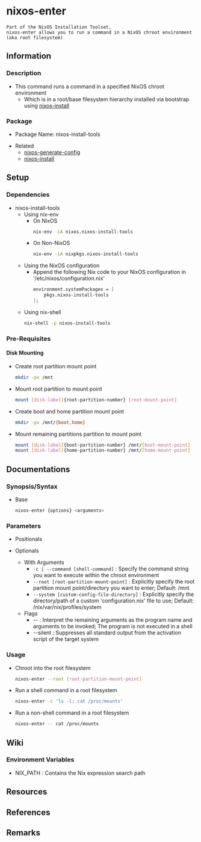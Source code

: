 # nixos-enter

```
Part of the NixOS Installation Toolset, 
nixos-enter allows you to run a command in a NixOS chroot environment (aka root filesystem)
```

## Information
### Description
- This command runs a command in a specified NixOS chroot environment
    - Which is in a root/base filesystem hierarchy installed via bootstrap using [nixos-install](nixos-install.md)

### Package
+ Package Name: nixos-install-tools
- Related
    + [nixos-generate-config](nixos-generate-config.md)
    + [nixos-install](nixos-install.md)

## Setup
### Dependencies
- nixos-install-tools
    - Using nix-env
        - On NixOS
            ```bash
            nix-env -iA nixos.nixos-install-tools
            ```
        - On Non-NixOS
            ```bash
            nix-env -iA nixpkgs.nixos-install-tools
            ```
    - Using the NixOS configuration
        - Append the following Nix code to your NixOS configuration in '/etc/nixos/configuration.nix'
            ```nix
            environment.systemPackages = [
                pkgs.nixos-install-tools
            ];
            ```
    - Using nix-shell
        ```bash
        nix-shell -p nixos-install-tools
        ```

### Pre-Requisites
#### Disk Mounting
- Create root partition mount point
    ```bash
    mkdir -pv /mnt
    ```

- Mount root partition to mount point
    ```bash
    mount [disk-label]{root-partition-number} [root-mount-point]
    ```

- Create boot and home partition mount point
    ```bash
    mkdir -pv /mnt/{boot,home}
    ```

- Mount remaining partitions partition to mount point
    ```bash
    mount [disk-label]{boot-partition-number} /mnt/[boot-mount-point]
    mount [disk-label]{home-partition-number} /mnt/[home-mount-point]
    ```

## Documentations
### Synopsis/Syntax
- Base
    ```bash
    nixos-enter {options} <arguments>
    ```

### Parameters
- Positionals

- Optionals
    - With Arguments
        + `-c | --command [shell-command]` : Specify the command string you want to execute within the chroot environment
        + `--root [root-partition-mount-point]` : Explicitly specify the root partition mount point/directory you want to enter; Default: /mnt
        + `--system [custom-config-file-directory]` : Explicitly specify the directory/path of a custom 'configuration.nix' file to use; Default: /nix/var/nix/profiles/system
    - Flags
        + -- : Interpret the remaining arguments as the program name and arguments to be invoked; The program is not executed in a shell
        + --silent : Suppresses all standard output from the activation script of the target system

### Usage
- Chroot into the root filesystem
    ```bash
    nixos-enter --root [root-partition-mount-point]
    ```

- Run a shell command in a root filesystem
    ```bash
    nixos-enter -c 'ls -l; cat /proc/mounts'
    ```

- Run a non-shell command in a root filesystem
    ```bash
    nixos-enter -- cat /proc/mounts
    ```

## Wiki

### Environment Variables
+ NIX_PATH :  Contains the Nix expression search path

## Resources

## References

## Remarks
